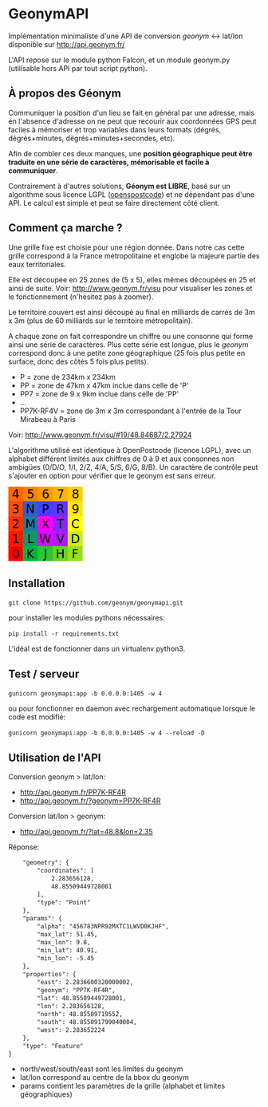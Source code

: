 # GeonymAPI

Implémentation minimaliste d'une API de conversion *geonym* <-> lat/lon disponible sur http://api.geonym.fr/

L'API repose sur le module python Falcon, et un module geonym.py (utilisable hors API par tout script python).


## À propos des Géonym

Communiquer la position d'un lieu se fait en général par une adresse, mais en l'absence d'adresse on ne peut que recourir aux coordonnées GPS peut faciles à mémoriser et trop variables dans leurs formats (dégrés, dégrés+minutes, dégrés+minutes+secondes, etc).

Afin de combler ces deux manques, une **position géographique peut être traduite en une série de caractères, mémorisable et facile à communiquer**.

Contrairement à d'autres solutions, **Géonym est LIBRE**, basé sur un algorithme sous licence LGPL ([openspostcode](http://www.openspostcode.org)) et ne dépendant pas d'une API. Le calcul est simple et peut se faire directement côté client.


## Comment ça marche ?

Une grille fixe est choisie pour une région donnée. Dans notre cas cette grille correspond à la France métropolitaine et englobe la majeure partie des eaux territoriales.

Elle est découpée en 25 zones de (5 x 5), elles mêmes découpées en 25 et ainsi de suite. Voir: http://www.geonym.fr/visu pour visualiser les zones et le fonctionnement (n'hésitez pas à zoomer).

Le territoire couvert est ainsi découpé au final en milliards de carrés de 3m x 3m (plus de 60 milliards sur le territoire métropolitain).

A chaque zone on fait correspondre un chiffre ou une consonne qui forme ainsi une série de caractères. Plus cette série est longue, plus le *geonym* correspond donc à une petite zone géographique (25 fois plus petite en surface, donc des côtés 5 fois plus petits).

- P = zone de 234km x 234km
- PP = zone de 47km x 47km inclue dans celle de 'P'
- PP7 = zone de 9 x 9km inclue dans celle de 'PP'
- ...
- PP7K-RF4V = zone de 3m x 3m correspondant à l'entrée de la Tour Mirabeau à Paris

Voir: http://www.geonym.fr/visu/#19/48.84687/2.27924

L'algorithme utilisé est identique à OpenPostcode (licence LGPL), avec un alphabet différent limités aux chiffres de 0 à 9 et aux consonnes non ambigües (0/D/O, 1/I, 2/Z, 4/A, 5/S, 6/G, 8/B). Un caractère de contrôle peut s'ajouter en option pour vérifier que le geonym est sans erreur.

![Alphabet geonym et répartition en spirale](https://raw.githubusercontent.com/geonym/visugeonym/master/img/geonym_small.png)


## Installation

`git clone https://github.com/geonym/geonymapi.git`

pour installer les modules pythons nécessaires:

`pip install -r requirements.txt`

L'idéal est de fonctionner dans un virtualenv python3.


## Test / serveur

`gunicorn geonymapi:app -b 0.0.0.0:1405 -w 4`

ou pour fonctionner en daemon avec rechargement automatique lorsque le code est modifié:

`gunicorn geonymapi:app -b 0.0.0.0:1405 -w 4 --reload -D`


## Utilisation de l'API

Conversion geonym > lat/lon:
- http://api.geonym.fr/PP7K-RF4R
- http://api.geonym.fr/?geonym=PP7K-RF4R

Conversion lat/lon > geonym:
- http://api.geonym.fr/?lat=48.8&lon=2.35

Réponse:
```{
    "geometry": {
        "coordinates": [
            2.283656128,
            48.85509449728001
        ],
        "type": "Point"
    },
    "params": {
        "alpha": "456783NPR92MXTC1LWVD0KJHF",
        "max_lat": 51.45,
        "max_lon": 9.8,
        "min_lat": 40.91,
        "min_lon": -5.45
    },
    "properties": {
        "east": 2.2836600320000002,
        "geonym": "PP7K-RF4R",
        "lat": 48.85509449728001,
        "lon": 2.283656128,
        "north": 48.85509719552,
        "south": 48.855091799040004,
        "west": 2.283652224
    },
    "type": "Feature"
}
```

- north/west/south/east sont les limites du geonym
- lat/lon correspond au centre de la bbox du geonym
- params contient les paramètres de la grille (alphabet et limites géographiques)
